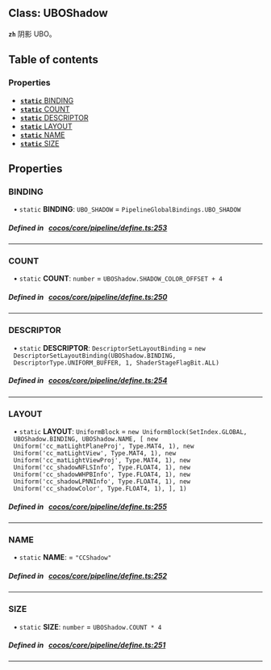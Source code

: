 
## Class: UBOShadow






**`zh`** 阴影 UBO。



<div class="table-of-content">
<h2>Table of contents</h2>


### Properties

- [ **`static`**  BINDING](#BINDING)
- [ **`static`**  COUNT](#COUNT)
- [ **`static`**  DESCRIPTOR](#DESCRIPTOR)
- [ **`static`**  LAYOUT](#LAYOUT)
- [ **`static`**  NAME](#NAME)
- [ **`static`**  SIZE](#SIZE)
</div>

## Properties


### BINDING
<div style="margin-left: 10px;">




• `static` **BINDING**:
`UBO_SHADOW`  = `PipelineGlobalBindings.UBO_SHADOW`
</div>

##### Defined in &nbsp;   [cocos/core/pipeline/define.ts:253](https://github.com/cocos-creator/engine/blob/c7bf6b8a9/cocos/core/pipeline/define.ts#L253)&nbsp;


___


### COUNT
<div style="margin-left: 10px;">




• `static` **COUNT**:
`number`  = `UBOShadow.SHADOW_COLOR_OFFSET + 4`
</div>

##### Defined in &nbsp;   [cocos/core/pipeline/define.ts:250](https://github.com/cocos-creator/engine/blob/c7bf6b8a9/cocos/core/pipeline/define.ts#L250)&nbsp;


___


### DESCRIPTOR
<div style="margin-left: 10px;">




• `static` **DESCRIPTOR**:
`DescriptorSetLayoutBinding`  = `new DescriptorSetLayoutBinding(UBOShadow.BINDING, DescriptorType.UNIFORM_BUFFER, 1, ShaderStageFlagBit.ALL)`
</div>

##### Defined in &nbsp;   [cocos/core/pipeline/define.ts:254](https://github.com/cocos-creator/engine/blob/c7bf6b8a9/cocos/core/pipeline/define.ts#L254)&nbsp;


___


### LAYOUT
<div style="margin-left: 10px;">




• `static` **LAYOUT**:
`UniformBlock`  = `new UniformBlock(SetIndex.GLOBAL, UBOShadow.BINDING, UBOShadow.NAME, [
        new Uniform('cc_matLightPlaneProj', Type.MAT4, 1),
        new Uniform('cc_matLightView', Type.MAT4, 1),
        new Uniform('cc_matLightViewProj', Type.MAT4, 1),
        new Uniform('cc_shadowNFLSInfo', Type.FLOAT4, 1),
        new Uniform('cc_shadowWHPBInfo', Type.FLOAT4, 1),
        new Uniform('cc_shadowLPNNInfo', Type.FLOAT4, 1),
        new Uniform('cc_shadowColor', Type.FLOAT4, 1),
    ], 1)`
</div>

##### Defined in &nbsp;   [cocos/core/pipeline/define.ts:255](https://github.com/cocos-creator/engine/blob/c7bf6b8a9/cocos/core/pipeline/define.ts#L255)&nbsp;


___


### NAME
<div style="margin-left: 10px;">




• `static` **NAME**:
  = `"CCShadow"`
</div>

##### Defined in &nbsp;   [cocos/core/pipeline/define.ts:252](https://github.com/cocos-creator/engine/blob/c7bf6b8a9/cocos/core/pipeline/define.ts#L252)&nbsp;


___


### SIZE
<div style="margin-left: 10px;">




• `static` **SIZE**:
`number`  = `UBOShadow.COUNT * 4`
</div>

##### Defined in &nbsp;   [cocos/core/pipeline/define.ts:251](https://github.com/cocos-creator/engine/blob/c7bf6b8a9/cocos/core/pipeline/define.ts#L251)&nbsp;


___

<!---->



